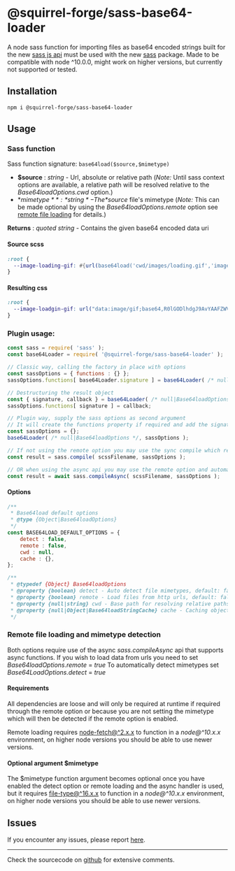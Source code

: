 # @squirrel-forge/sass-base64-loader
A node sass function for importing files as base64 encoded strings built for the new [sass js api](https://sass-lang.com/documentation/js-api) must be used with the new [sass](https://www.npmjs.com/package/sass) package.
Made to be compatible with node ^10.0.0, might work on higher versions, but currently not supported or tested.

## Installation

```
npm i @squirrel-forge/sass-base64-loader
```

## Usage

### Sass function

Sass function signature: ```base64load($source,$mimetype)```

 - **$source** : *string* - Url, absolute or relative path
   (*Note:* Until sass context options are available, a relative path will be resolved relative to the *Base64loadOptions.cwd* option.)
 - **$mimetype** : *string* - The *$source* file's mimetype
   (*Note:* This can be made optional by using the *Base64loadOptions.remote* option see [remote file loading](#remote-file-loading) for details.)

**Returns** : *quoted string* - Contains the given base64 encoded data uri  

#### Source scss

```scss
:root {
  --image-loading-gif: #{url(base64load('cwd/images/loading.gif','image/gif'))};
}
```

#### Resulting css

```css
:root {
  --image-loadgin-gif: url("data:image/gif;base64,R0lGODlhdgJ9AvYAAFZWVre3t0VFRdzc3DMzM...");
}
```

### Plugin usage:

```javascript
const sass = require( 'sass' );
const base64Loader = require( '@squirrel-forge/sass-base64-loader' );

// Classic way, calling the factory in place with options
const sassOptions = { functions : {} };
sassOptions.functions[ base64Loader.signature ] = base64Loader( /* null|Base64loadOptions */ );

// Destructuring the result object
const { signature, callback } = base64Loader( /* null|Base64loadOptions */ );
sassOptions.functions[ signature ] = callback;

// Plugin way, supply the sass options as second argument
// It will create the functions property if required and add the signature and function.
const sassOptions = {};
base64Loader( /* null|Base64loadOptions */, sassOptions );

// If not using the remote option you may use the sync compile which requires an explicit mimetype as second argument
const result = sass.compile( scssFilename, sassOptions );

// OR when using the async api you may use the remote option and automatically detect mimetypes
const result = await sass.compileAsync( scssFilename, sassOptions );
```

#### Options

```javascript
/**
 * Base64load default options
 * @type {Object|Base64loadOptions}
 */
const BASE64LOAD_DEFAULT_OPTIONS = {
    detect : false,
    remote : false,
    cwd : null,
    cache : {},
};

/**
 * @typedef {Object} Base64loadOptions
 * @property {boolean} detect - Auto detect file mimetypes, default: false
 * @property {boolean} remote - Load files from http urls, default: false
 * @property {null|string} cwd - Base path for resolving relative paths, default: null > process.cwd()
 * @property {null|Object|Base64loadStringCache} cache - Caching object, default: {}
 */
```

### Remote file loading and mimetype detection

Both options require use of the async *sass.compileAsync* api that supports async functions.
If you wish to load data from urls you need to set *Base64loadOptions.remote* = *true*
To automatically detect mimetypes set *Base64LoadOptions.detect* = *true*

#### Requirements

All dependencies are loose and will only be required at runtime if required through the remote option or because you are not setting the mimetype which will then be detected if the remote option is enabled.

Remote loading requires [node-fetch@^2.x.x](https://www.npmjs.com/package/node-fetch/v/2.6.7) to function in a *node@^10.x.x* environment, on higher node versions you should be able to use newer versions.

#### Optional argument $mimetype

The $mimetype function argument becomes optional once you have enabled the detect option or remote loading and the async handler is used, but it requires [file-type@^16.x.x](https://www.npmjs.com/package/file-type/v/16.5.3) to function in a *node@^10.x.x* environment, on higher node versions you should be able to use newer versions.

## Issues

If you encounter any issues, please report [here](https://github.com/squirrel-forge/node-sass-base64-loader/issues).

---
Check the sourcecode on [github](https://github.com/squirrel-forge/node-sass-base64-loader) for extensive comments.

